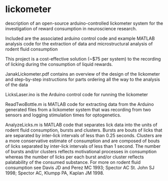 # lickometer
description of an open-source arduino-controlled lickometer system for the investigation of reward consumption in neuroscience research. 


Included are the associated arduino control code and example MATLAB analysis code for the extraction of data and 
microstructural analysis of rodent fluid consumption


This project is a cost-effective solution (~$75 per system) to the recording of licking during the consumption of liquid rewards.

JanakLickometer.pdf contains an overview of the design of the lickometer and step-by-step instructions for parts ordering all the way to the analysis
of the data

LicksLaser.ino is the Arduino control code for running the lickometer

ReadTwoBottle.m is MATLAB code for extracting data from the Arduino generated files from a lickometer system that was recording from
two sensors and logging stimulation times for optogenetics.

AnalyzeLicks.m is MATLAB code that separates lick data into the units of rodent fluid consumption, bursts and clusters. Bursts are bouts of licks that are separated by inter-lick intervals of less than 0.25 seconds. Clusters are a more conservative estimate of consumption 
and are composed of bouts of licks separated by inter-lick intervals of less than 1 second. The number of bursts and/or clusters reflects
motivational processes in consumption whereas the number of licks per each burst and/or cluster reflects palatability of the consumed
substance. For more on rodent fluid consumption see Davis JD and Perez MC 1993; Spector AC St. John SJ 1998;  Spector AC, Klumpp PA, Kaplan JM 1998.

